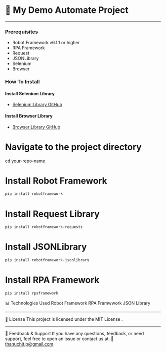 # 🌟 My Demo Automate Project

---

### Prerequisites

- Robot Framework v6.1.1 or higher
- RPA Framework
- Request
- JSONLibrary
- Selenium
- Browser

### How To Install

#### Install Selenium Library

- [Selenium Library GitHub](https://github.com/robotframework/SeleniumLibrary/)

#### Install Browser Library

- [Browser Library GitHub](https://github.com/MarketSquare/robotframework-browser)

# Navigate to the project directory
cd your-repo-name

# Install Robot Framework
```bash
pip install robotframework
```
# Install Request Library
```bash
pip install robotframework-requests
```
# Install JSONLibrary
```bash
pip install robotframework-jsonlibrary
```
# Install RPA Framework
```bash
pip install rpaframework
```

📊 Technologies Used
Robot Framework
RPA Framwwork
JSON Library

---

📜 License
This project is licensed under the MIT License .

---

📢 Feedback & Support
If you have any questions, feedback, or need support, feel free to open an issue or contact us at:
📧 thanuchit.p@gmail.com


